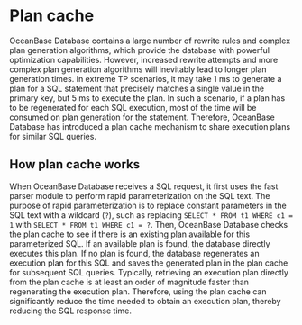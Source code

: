 # Plan cache

OceanBase Database contains a large number of rewrite rules and complex plan generation algorithms, which provide the database with powerful optimization capabilities. However, increased rewrite attempts and more complex plan generation algorithms will inevitably lead to longer plan generation times. In extreme TP scenarios, it may take 1 ms to generate a plan for a SQL statement that precisely matches a single value in the primary key, but 5 ms to execute the plan. In such a scenario, if a plan has to be regenerated for each SQL execution, most of the time will be consumed on plan generation for the statement. Therefore, OceanBase Database has introduced a plan cache mechanism to share execution plans for similar SQL queries.

## How plan cache works

When OceanBase Database receives a SQL request, it first uses the fast parser module to perform rapid parameterization on the SQL text. The purpose of rapid parameterization is to replace constant parameters in the SQL text with a wildcard (`?`), such as replacing `SELECT * FROM t1 WHERE c1 = 1` with `SELECT * FROM t1 WHERE c1 = ?`. Then, OceanBase Database checks the plan cache to see if there is an existing plan available for this parameterized SQL. If an available plan is found, the database directly executes this plan. If no plan is found, the database regenerates an execution plan for this SQL and saves the generated plan in the plan cache for subsequent SQL queries. Typically, retrieving an execution plan directly from the plan cache is at least an order of magnitude faster than regenerating the execution plan. Therefore, using the plan cache can significantly reduce the time needed to obtain an execution plan, thereby reducing the SQL response time.

<!-- ![Plan cache](https://obbusiness-private.oss-cn-shanghai.aliyuncs.com/doc/img/observer/410-easy/plan-manage.jpg) -->